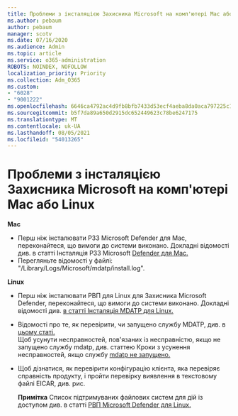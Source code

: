 ```yaml
---
title: Проблеми з інсталяцією Захисника Microsoft на комп'ютері Mac або Linux
ms.author: pebaum
author: pebaum
manager: scotv
ms.date: 07/16/2020
ms.audience: Admin
ms.topic: article
ms.service: o365-administration
ROBOTS: NOINDEX, NOFOLLOW
localization_priority: Priority
ms.collection: Adm_O365
ms.custom:
- "6028"
- "9001222"
ms.openlocfilehash: 6646ca4792ac4d9fb8bfb7433d53ecf4aeba8da0aca797225c16c02b28499889
ms.sourcegitcommit: b5f7da89a650d2915dc652449623c78be6247175
ms.translationtype: MT
ms.contentlocale: uk-UA
ms.lasthandoff: 08/05/2021
ms.locfileid: "54013265"
---
```

# <a name="issues-installing-microsoft-defender-on-mac-or-linux"></a>Проблеми з інсталяцією Захисника Microsoft на комп'ютері Mac або Linux

**Mac**

- Перш ніж інсталювати РЗЗ Microsoft Defender для Mac, переконайтеся, що вимоги до системи виконано. Докладні відомості див. в статті Інсталяція РЗЗ Microsoft [Defender для Mac.](/windows/security/threat-protection/microsoft-defender-atp/microsoft-defender-atp-mac#how-to-install-microsoft-defender-atp-for-mac)  
- Перегляньте відомості у файлі: "/Library/Logs/Microsoft/mdatp/install.log".

**Linux**

- Перш ніж інсталювати РВП для Linux для Захисника Microsoft Defender, переконайтеся, що вимоги до системи виконано. Докладні відомості див. [в статті Інсталяція MDATP для Linux.](/windows/security/threat-protection/microsoft-defender-atp/microsoft-defender-atp-linux#system-requirements) 
- Відомості про те, як перевірити, чи запущено службу MDATP, див. в [цьому статі.](/windows/security/threat-protection/microsoft-defender-atp/linux-support-install#installation-failed)  
    Щоб усунути несправностей, пов'язаних із несправністю, якщо не запущено службу mdatp, див. статтею Кроки з усунення несправностей, якщо службу [mdatp не запущено.](/windows/security/threat-protection/microsoft-defender-atp/linux-support-install#steps-to-troubleshoot-if-mdatp-service-isnt-running)
- Щоб дізнатися, як перевірити конфігурацію клієнта, яка перевіряє справність продукту, і пройти [](/windows/security/threat-protection/microsoft-defender-atp/linux-install-manually#client-configuration)перевірку виявлення в текстовому файлі EICAR, див. рис.  

    **Примітка** Список підтримуваних файлових систем для дій із доступом див. в статті [РВП Microsoft Defender для Linux.](/windows/security/threat-protection/microsoft-defender-atp/microsoft-defender-atp-linux#system-requirements)